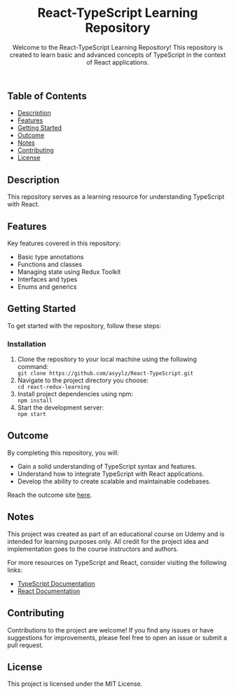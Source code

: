 <body>
    <header>
        <h1>React-TypeScript Learning Repository</h1>
        <p>Welcome to the React-TypeScript Learning Repository! This repository is created to learn basic and advanced
            concepts of TypeScript in the context of React applications.</p>
    </header>
    <section id="table-of-contents">
        <h2>Table of Contents</h2>
        <ul>
            <li><a href="#description">Description</a></li>
            <li><a href="#features">Features</a></li>
            <li><a href="#getting-started">Getting Started</a></li>
            <li><a href="#outcome">Outcome</a></li>
            <li><a href="#notes">Notes</a></li>
            <li><a href="#contributing">Contributing</a></li>
            <li><a href="#license">License</a></li>
        </ul>
    </section>
    <section id="description">
        <h2>Description</h2>
        <p>This repository serves as a learning resource for understanding TypeScript with React.</p>
    </section>
    <section id="features">
        <h2>Features</h2>
        <p>Key features covered in this repository:</p>
        <ul>
            <li>Basic type annotations</li>
            <li>Functions and classes</li>
            <li>Managing state using Redux Toolkit</li>
            <li>Interfaces and types</li>
            <li>Enums and generics</li>
        </ul>
    </section>
    <section id="getting-started">
        <h2>Getting Started</h2>
        <p>To get started with the repository, follow these steps:</p>
        <h3>Installation</h3>
        <ol>
            <li>Clone the repository to your local machine using the following command:</li>
            <code>git clone https://github.com/asyylz/React-TypeScript.git</code>
            <li>Navigate to the project directory you choose:</li>
            <code>cd react-redux-learning</code>
            <li>Install project dependencies using npm:</li>
            <code>npm install</code>
            <li>Start the development server:</li>
            <code>npm start</code>
        </ol>
    </section>
    <section id="outcome">
        <h2>Outcome</h2>
        <p>By completing this repository, you will:</p>
        <ul>
            <li>Gain a solid understanding of TypeScript syntax and features.</li>
            <li>Understand how to integrate TypeScript with React applications.</li>
            <li>Develop the ability to create scalable and maintainable codebases.</li>
        </ul>
        <p>Reach the outcome site <a href="#">here</a>.</p>
    </section>
    <section id="notes">
        <h2>Notes</h2>
        <p>This project was created as part of an educational course on Udemy and is intended for learning purposes only.
        All credit for the project idea and implementation goes to the course instructors and authors.</p>
        <p>For more resources on TypeScript and React, consider visiting the following links:</p>
        <ul>
            <li><a href="https://www.typescriptlang.org/docs/">TypeScript Documentation</a></li>
            <li><a href="https://reactjs.org/docs/getting-started.html">React Documentation</a></li>
        </ul>
    </section>
    <section id="contributing">
        <h2>Contributing</h2>
        <p>Contributions to the project are welcome! If you find any issues or have suggestions for improvements, please
            feel free to open an issue or submit a pull request.</p>
    </section>
    <section id="license">
        <h2>License</h2>
        <p>This project is licensed under the MIT License.</p>
    </section>
</body>